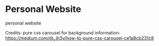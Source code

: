 # Personal Website
personal website

Credits:
pure css carousel for background information: https://medium.com/@_jh3y/how-to-pure-css-carousel-ce1a8cb231c8
